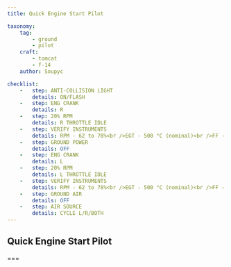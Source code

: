 ```yaml
---
title: Quick Engine Start Pilot

taxonomy:
    tag:
        - ground
        - pilot
    craft:
        - tomcat
        - f-14
    author: Soupyc

checklist:
    -   step: ANTI-COLLISION LIGHT
        details: ON/FLASH
    -   step: ENG CRANK
        details: R
    -   step: 20% RPM
        details: R THROTTLE IDLE
    -   step: VERIFY INSTRUMENTS
        details: RPM - 62 to 78%<br />EGT - 500 °C (nominal)<br />FF - 950 to 1400 Pph (nominal)<br />NOZ position - 100%<br />OIL - 25 to 35 psi (nominal, 15 minimum)<br />FLT HYD PRESS - 3000 psi.
    -   step: GROUND POWER
        details: OFF
    -   step: ENG CRANK
        details: L
    -   step: 20% RPM
        details: L THROTTLE IDLE
    -   step: VERIFY INSTRUMENTS
        details: RPM - 62 to 78%<br />EGT - 500 °C (nominal)<br />FF - 950 to 1400 Pph (nominal)<br />NOZ position - 100%<br />OIL - 25 to 35 psi (nominal, 15 minimum)<br />FLT HYD PRESS - 3000 psi.
    -   step: GROUND AIR
        details: OFF
    -   step: AIR SOURCE
        details: CYCLE L/R/BOTH
---
```


## Quick Engine Start Pilot

===

